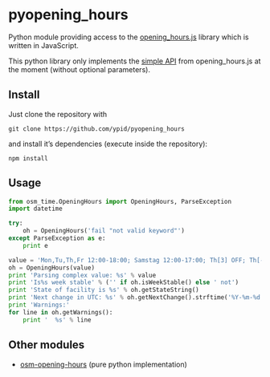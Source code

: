 # pyopening_hours
Python module providing access to the [opening_hours.js][oh-lib] library which is written in JavaScript.

[oh-lib]: https://github.com/ypid/opening_hours.js

This python library only implements the [simple API](https://github.com/ypid/opening_hours.js#simple-api) from opening_hours.js at the moment (without optional parameters).

## Install

Just clone the repository with

```
git clone https://github.com/ypid/pyopening_hours
```

and install it’s dependencies (execute inside the repository):
```
npm install
```

## Usage

```python
from osm_time.OpeningHours import OpeningHours, ParseException
import datetime

try:
    oh = OpeningHours('fail "not valid keyword"')
except ParseException as e:
    print e

value = 'Mon,Tu,Th,Fr 12:00-18:00; Samstag 12:00-17:00; Th[3] OFF; Th[-1] off'
oh = OpeningHours(value)
print 'Parsing complex value: %s' % value
print 'Is%s week stable' % ('' if oh.isWeekStable() else ' not')
print 'State of facility is %s' % oh.getStateString()
print 'Next change in UTC: %s' % oh.getNextChange().strftime('%Y-%m-%d %H:%M:%S')
print 'Warnings:'
for line in oh.getWarnings():
    print '  %s' % line
```

## Other modules
* [osm-opening-hours](https://github.com/martinfilliau/osm-opening-hours) (pure python implementation)

